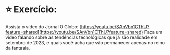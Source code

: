 # :star: Exercício:

Assista o vídeo do Jornal O Globo: [https://youtu.be/SAnVbn1CThU?feature=shared](https://youtu.be/SAnVbn1CThU?feature=shared) Faça um vídeo falando sobre as tendências tecnológicas que já são realidade em setembro de 2023, e quais você acha que vão permanecer apenas no reino da fantasia.
